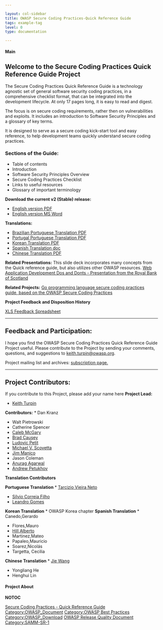 ```yaml
---

layout: col-sidebar
title: OWASP Secure Coding Practices-Quick Reference Guide
tags: example-tag
level: 0
type: documentation

---
```

#### Main

## Welcome to the Secure Coding Practices Quick Reference Guide Project

The Secure Coding Practices Quick Reference Guide is a technology
agnostic set of general software security coding practices, in a
comprehensive checklist format, that can be integrated into the
development lifecycle. At only 17 pages long, it is easy to read and
digest.

The focus is on secure coding requirements, rather then on
vulnerabilities and exploits. It includes an introduction to Software
Security Principles and a glossary of key terms.

It is designed to serve as a secure coding kick-start tool and easy
reference, to help development teams quickly understand secure coding
practices.

### Sections of the Guide:

  - Table of contents
  - Introduction
  - Software Security Principles Overview
  - Secure Coding Practices Checklist
  - Links to useful resources
  - Glossary of important terminology

**Download the current v2 (Stable) release:**

  - [English version
    PDF](/www-pdf-archive/OWASP_SCP_Quick_Reference_Guide_v2.pdf )
  - [English version MS
    Word](Media:OWASP_SCP_Quick_Reference_Guide_v2.doc )

**Translations:**

  - [Brazilian Portuguese Translation
    PDF](/www-pdf-archive/OWASP_SCP_v1.3_pt-BR.pdf )
  - [Portugal Portuguese Translation
    PDF](/www-pdf-archive/OWASP_SCP_v1.3_pt-PT.pdf )
  - [Korean Translation
    PDF](/www-pdf-archive/2011%EB%85%846%EC%9B%94_OWASP_%EC%8B%9C%ED%81%90%EC%96%B4%EC%BD%94%EB%94%A9%EA%B7%9C%EC%B9%99_v2_KOR.pdf )
  - [Spanish Translation
    doc](Media:OWASP_SCP_Quick_Reference_Guide_SPA.doc )
  - [Chinese Translation
    PDF](/www-pdf-archive/OWASP_SCP_Quick_Reference_Guide_%28Chinese%29.pdf )

**Related Presentations:**
This slide deck incorporates many concepts from the Quick reference
guide, but also utilizes other OWASP resources.
[Web Application Development Dos and Donts - Presentation from the Royal
Bank of
Scotland](https://www.owasp.org/images/b/ba/Web_Application_Development_Dos_and_Donts.ppt)

**Related Projects:**
[Go programming language secure coding practices guide, based on the
OWASP Secure Coding Practices](https://github.com/Checkmarx/Go-SCP)

**Project Feedback and Disposition History**

[XLS Feedback
Spreadsheet](http://www.owasp.org/images/6/64/SCP-QRG_Revisions_History.xls)

-----

## Feedback and Participation:

I hope you find the OWASP Secure Coding Practices Quick Reference Guide
Project useful. Please contribute to the Project by sending your
comments, questions, and suggestions to
[keith.turpin@owasp.org](mailto:Keith.Turpin@owasp.org).

Project mailing list and archives: [subscription
page.](https://lists.owasp.org/mailman/listinfo/owasp-secure-coding-practices)

-----

## Project Contributors:

If you contribute to this Project, please add your name here
**Project Lead:**

  - [Keith Turpin](user:Keith_Turpin )

**Contributors:**
\* Dan Kranz

  - Walt Pietrowski
  - Catherine Spencer
  - [Caleb McGary](mailto:Caleb.mcgary@gmail.com)
  - [Brad Causey](mailto:bradcausey@owasp.org)
  - [Ludovic Petit](mailto:ludovic.petit@owasp.org)
  - [Michael V. Scovetta](mailto:michael.scovetta@gmail.com)
  - [Jim Manico](mailto:jim.manico@owasp.org)
  - Jason Coleman
  - [Anurag Agarwal](mailto:anurag.agarwal@yahoo.com)
  - [Andrew Petukhov](mailto:petand@lvk.cs.msu.su)


**Translation Contributors**

**Portuguese Translation**
\* [Tarcizio Vieira Neto](mailto:tarciziovn@gmail.com)

  - [Sílvio Correia Filho](mailto:silviofilhosf@gmail.com)
  - [Leandro Gomes](mailto:leandrock@gmail.com)

**Korean Translation**
\* OWASP Korea chapter **Spanish Translation**
\* Canedo,Gerardo

  - Flores,Mauro
  - [Hill,Alberto](user:Alberto_Daniel_Hill )
  - Martinez,Mateo
  - Papaleo,Mauricio
  - Soarez,Nicolás
  - Targetta, Cecilia

**Chinese Translation**
\* [Jie Wang](mailto:wangj@owasp.org.cn)

  - Yongliang He
  - Henghui Lin

#### Project About

__NOTOC__ <headertabs />

[Secure Coding Practices - Quick Reference
Guide](Category:OWASP_Project )
[Category:OWASP_Document](Category:OWASP_Document )
[Category:OWASP Best
Practices](Category:OWASP_Best_Practices )
[Category:OWASP_Download](Category:OWASP_Download ) [OWASP
Release Quality
Document](Category:OWASP_Release_Quality_Document )
[Category:SAMM-SR-1](Category:SAMM-SR-1 )
